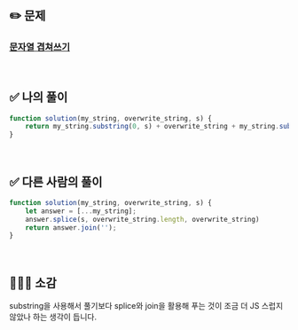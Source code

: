 ## ✏️ 문제

### [문자열 겹쳐쓰기](https://school.programmers.co.kr/learn/courses/30/lessons/181943)

<br>

## ✅ 나의 풀이

```javascript
function solution(my_string, overwrite_string, s) {    
    return my_string.substring(0, s) + overwrite_string + my_string.substring(s + overwrite_string.length);
}
```

<br>

## ✅ 다른 사람의 풀이

```javascript
function solution(my_string, overwrite_string, s) {
    let answer = [...my_string];
    answer.splice(s, overwrite_string.length, overwrite_string)
    return answer.join('');
}
```

<br>

## 💁🏻‍♀️ 소감

substring을 사용해서 풀기보다 splice와 join을 활용해 푸는 것이 조금 더 JS 스럽지 않았나 하는 생각이 듭니다.
